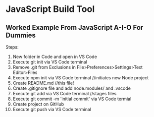 # JavaScript Build Tool

## Worked Example From JavaScript A-I-O For Dummies

Steps:

1. New folder in Code and open in VS Code
2. Execute git init via VS Code terminal
3. Remove .git from Exclusions in File>Preferences>Settings>Text Editor>Files
4. Execute npm init via VS Code terminal //initiates new Node project
5. Create README.md //this file!
6. Create .gitignore file and add node.modules/ and .vscode
7. Execute git add via VS Code terminal //stages files
8. Execute git commit -m 'initial commit' via VS Code termial
9. Create project on GitHub
10. Execute git push via VS Code terminal

